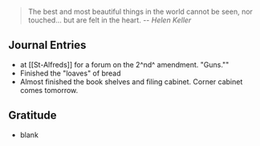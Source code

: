 > The best and most beautiful things in the world cannot be seen, nor touched... but are felt in the heart.
> -- <cite>Helen Keller</cite>

## Journal Entries
- at [[St-Alfreds]] for a forum on the 2^nd^ amendment. "Guns.""
- Finished the "loaves" of bread
- Almost finished the book shelves and filing cabinet. Corner cabinet comes tomorrow.

## Gratitude
- blank


